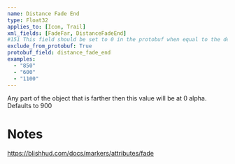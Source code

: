 ```yaml
---
name: Distance Fade End 
type: Float32
applies_to: [Icon, Trail]
xml_fields: [FadeFar, DistanceFadeEnd]
#151 This field should be set to 0 in the protobuf when equal to the default value
exclude_from_protobuf: True
protobuf_field: distance_fade_end
examples:
  - "850"
  - "600"
  - "1100"
---
```

Any part of the object that is farther then this value will be at 0 alpha. 
Defaults to 900

Notes
=====
https://blishhud.com/docs/markers/attributes/fade
